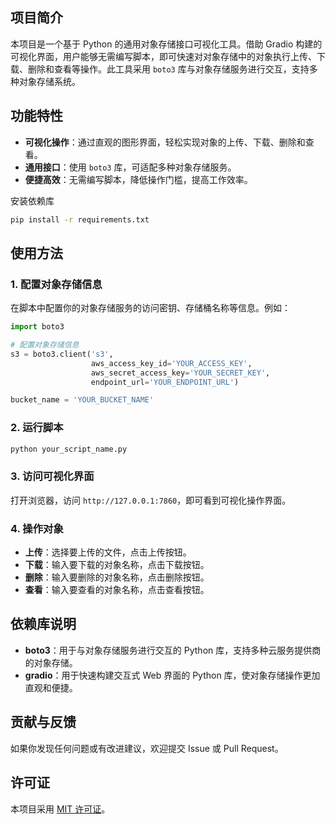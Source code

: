 ## 项目简介
本项目是一个基于 Python 的通用对象存储接口可视化工具。借助 Gradio 构建的可视化界面，用户能够无需编写脚本，即可快速对对象存储中的对象执行上传、下载、删除和查看等操作。此工具采用 `boto3` 库与对象存储服务进行交互，支持多种对象存储系统。

## 功能特性
- **可视化操作**：通过直观的图形界面，轻松实现对象的上传、下载、删除和查看。
- **通用接口**：使用 `boto3` 库，可适配多种对象存储服务。
- **便捷高效**：无需编写脚本，降低操作门槛，提高工作效率。

安装依赖库
```bash
pip install -r requirements.txt
```


## 使用方法
### 1. 配置对象存储信息
在脚本中配置你的对象存储服务的访问密钥、存储桶名称等信息。例如：
```python
import boto3

# 配置对象存储信息
s3 = boto3.client('s3',
                  aws_access_key_id='YOUR_ACCESS_KEY',
                  aws_secret_access_key='YOUR_SECRET_KEY',
                  endpoint_url='YOUR_ENDPOINT_URL')

bucket_name = 'YOUR_BUCKET_NAME'
```

### 2. 运行脚本
```bash
python your_script_name.py
```

### 3. 访问可视化界面
打开浏览器，访问 `http://127.0.0.1:7860`，即可看到可视化操作界面。

### 4. 操作对象
- **上传**：选择要上传的文件，点击上传按钮。
- **下载**：输入要下载的对象名称，点击下载按钮。
- **删除**：输入要删除的对象名称，点击删除按钮。
- **查看**：输入要查看的对象名称，点击查看按钮。

## 依赖库说明
- **boto3**：用于与对象存储服务进行交互的 Python 库，支持多种云服务提供商的对象存储。
- **gradio**：用于快速构建交互式 Web 界面的 Python 库，使对象存储操作更加直观和便捷。

## 贡献与反馈
如果你发现任何问题或有改进建议，欢迎提交 Issue 或 Pull Request。

## 许可证
本项目采用 [MIT 许可证](LICENSE)。
